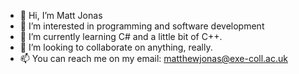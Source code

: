 - 👋 Hi, I’m Matt Jonas
- 👀 I’m interested in programming and software development
- 🌱 I’m currently learning C# and a little bit of C++.
- 💞️ I’m looking to collaborate on anything, really.
- 📫 You can reach me on my email: matthewjonas@exe-coll.ac.uk

<!---
matthewjonascollege/matthewjonascollege is a ✨ special ✨ repository because its `README.md` (this file) appears on your GitHub profile.
You can click the Preview link to take a look at your changes.
--->
